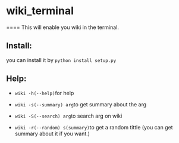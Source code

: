 # wiki_terminal
====
    This will enable you wiki in the terminal.
## Install:
you can install it by 
    `python install setup.py`
## Help:
* `wiki -h(--help)`for help

* `wiki -s(--summary) arg`to get summary about the arg

* `wiki -S(--search) arg`to search arg on wiki

* `wiki -r(--random) s(summary)`to get a random tittle (you can get summary about it if you want.)
